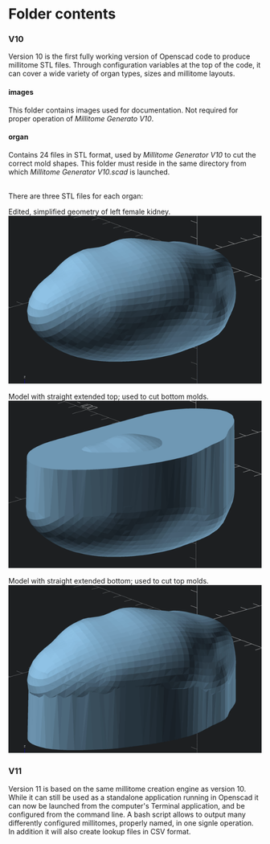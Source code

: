 # Folder contents

<h3>V10</h3>

Version 10 is the first fully working version of Openscad code to produce millitome STL files. Through configuration variables at the top of the code, it can cover a wide variety of organ types, sizes and millitome layouts.

<h4>images</h4>
This folder contains images used for documentation. Not required for proper operation of <em>Millitome Generato V10</em>.

<h4>organ</h4>
Contains 24 files in STL format, used by <em>Millitome Generator V10</em> to cut the correct mold shapes. This folder must reside in the same directory from which <em>Millitome Generator V10.scad </em> is launched.<br><br>

There are three STL files for each organ:

Edited, simplified geometry of left female kidney.
![f_0_kidney_l.png!](V10/images/f_0_kidney_l.png "f_0_kidney_l.png")

Model with straight extended top; used to cut bottom molds.
![_bf_0_kidney_l.png!](V10/images/_bf_0_kidney_l.png "_bf_0_kidney_l.png")

Model with straight extended bottom; used to cut top molds.
![_tf_0_kidney_l.png!](V10/images/_tf_0_kidney_l.png "_tf_0_kidney_l.png")

<h3>V11</h3>

Version 11 is based on the same millitome creation engine as version 10. While it can still be used as a standalone application running in Openscad it can now be launched from the computer's Terminal application, and be configured from the command line. A bash script allows to output many differently configured millitomes, properly named, in one signle operation. In addition it will also create lookup files in CSV format. 
